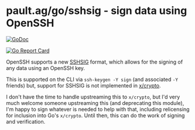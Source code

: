 # pault.ag/go/sshsig - sign data using OpenSSH

[![GoDoc](https://godoc.org/pault.ag/go/sshsig?status.svg)](https://godoc.org/pault.ag/go/sshsig)

[![Go Report Card](https://goreportcard.com/badge/pault.ag/go/sshsig)](https://goreportcard.com/report/pault.ag/go/sshsig)

OpenSSH supports a new [SSHSIG](https://github.com/openssh/openssh-portable/blob/master/PROTOCOL.sshsig)
format, which allows for the signing of any data using an OpenSSH key.

This is supported on the CLI via `ssh-keygen -Y sign` (and associated `-Y` friends)
but, support for SSHSIG is not implemented in
[x/crypto](https://pkg.go.dev/golang.org/x/crypto/ssh).

I don't have the time to handle upstreaming this to `x/crypto`, but I'd very
much welcome someone upstreaming this (and deprecating this module), I'm happy
to sign whatever is needed to help with that, including relicensing for inclusion
into Go's `x/crypto`. Until then, this can do the work of signing and verification.
